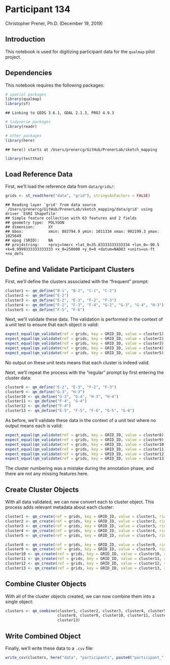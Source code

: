 Participant 134
================
Christopher Prener, Ph.D.
(December 19, 2019)

## Introduction

This notebook is used for digitizing participant data for the `qualmap`
pilot project.

## Dependencies

This notebook requires the following packages:

``` r
# spatial packages
library(qualmap)
library(sf)
```

    ## Linking to GEOS 3.6.1, GDAL 2.1.3, PROJ 4.9.3

``` r
# tidyverse packages
library(readr)

# other packages
library(here)
```

    ## here() starts at /Users/prenercg/GitHub/PrenerLab/sketch_mapping

``` r
library(testthat)
```

## Load Reference Data

First, we’ll load the reference data from
    `data/grids/`:

``` r
grids <- st_read(here("data", "grid"), stringsAsFactors = FALSE)
```

    ## Reading layer `grid' from data source `/Users/prenercg/GitHub/PrenerLab/sketch_mapping/data/grid' using driver `ESRI Shapefile'
    ## Simple feature collection with 63 features and 2 fields
    ## geometry type:  POLYGON
    ## dimension:      XY
    ## bbox:           xmin: 883794.9 ymin: 1011334 xmax: 902199.3 ymax: 1025649
    ## epsg (SRID):    NA
    ## proj4string:    +proj=tmerc +lat_0=35.83333333333334 +lon_0=-90.5 +k=0.9999333333333333 +x_0=250000 +y_0=0 +datum=NAD83 +units=us-ft +no_defs

## Define and Validate Participant Clusters

First, we’ll define the clusters associated with the “frequent” prompt:

``` r
cluster1 <- qm_define("B-1", "B-2", "C-1", "C-2")
cluster2 <- qm_define("E-2")
cluster3 <- qm_define("E-2", "E-3", "F-2", "F-3")
cluster4 <- qm_define("F-2", "F-3", "F-4", "G-2", "G-3", "G-4", "H-3")
cluster5 <- qm_define("F-5", "F-6")
```

Next, we’ll validate these data. The validation is performed in the
context of a unit test to ensure that each object is
valid:

``` r
expect_equal(qm_validate(ref = grids, key = GRID_ID, value = cluster1), TRUE)
expect_equal(qm_validate(ref = grids, key = GRID_ID, value = cluster2), TRUE)
expect_equal(qm_validate(ref = grids, key = GRID_ID, value = cluster3), TRUE)
expect_equal(qm_validate(ref = grids, key = GRID_ID, value = cluster4), TRUE)
expect_equal(qm_validate(ref = grids, key = GRID_ID, value = cluster5), TRUE)
```

No output on these unit tests means that each cluster is indeed valid.

Next, we’ll repeat the process with the “regular” prompt by first
entering the cluster data:

``` r
cluster8 <- qm_define("E-2", "E-3", "F-2", "F-3")
cluster9 <- qm_define("G-3", "H-3")
cluster10 <- qm_define("G-3", "G-4", "H-3", "H-4")
cluster11 <- qm_define("F-4", "G-4")
cluster12 <- qm_define("F-4")
cluster13 <- qm_define("E-5", "F-5", "F-6", "G-5", "G-6")
```

As before, we’ll validate these data in the context of a unit test where
no output means each is
valid:

``` r
expect_equal(qm_validate(ref = grids, key = GRID_ID, value = cluster8), TRUE)
expect_equal(qm_validate(ref = grids, key = GRID_ID, value = cluster9), TRUE)
expect_equal(qm_validate(ref = grids, key = GRID_ID, value = cluster10), TRUE)
expect_equal(qm_validate(ref = grids, key = GRID_ID, value = cluster11), TRUE)
expect_equal(qm_validate(ref = grids, key = GRID_ID, value = cluster12), TRUE)
expect_equal(qm_validate(ref = grids, key = GRID_ID, value = cluster13), TRUE)
```

The cluster numbering was a mistake during the annotation phase, and
there are not any missing features here.

## Create Cluster Objects

With all data validated, we can now convert each to cluster object. This
process adds relevant metadata about each
cluster:

``` r
cluster1 <- qm_create(ref = grids, key = GRID_ID, value = cluster1, rid = params$pid, cid = 1, category = "frequent")
cluster2 <- qm_create(ref = grids, key = GRID_ID, value = cluster2, rid = params$pid, cid = 2, category = "frequent")
cluster3 <- qm_create(ref = grids, key = GRID_ID, value = cluster3, rid = params$pid, cid = 3, category = "frequent")
cluster4 <- qm_create(ref = grids, key = GRID_ID, value = cluster4, rid = params$pid, cid = 4, category = "frequent")
cluster5 <- qm_create(ref = grids, key = GRID_ID, value = cluster5, rid = params$pid, cid = 5, category = "frequent")

cluster8 <- qm_create(ref = grids, key = GRID_ID, value = cluster8, rid = params$pid, cid = 8, category = "regular")
cluster9 <- qm_create(ref = grids, key = GRID_ID, value = cluster9, rid = params$pid, cid = 9, category = "regular")
cluster10 <- qm_create(ref = grids, key = GRID_ID, value = cluster10, rid = params$pid, cid = 10, category = "regular")
cluster11 <- qm_create(ref = grids, key = GRID_ID, value = cluster11, rid = params$pid, cid = 11, category = "regular")
cluster12 <- qm_create(ref = grids, key = GRID_ID, value = cluster12, rid = params$pid, cid = 12, category = "regular")
cluster13 <- qm_create(ref = grids, key = GRID_ID, value = cluster13, rid = params$pid, cid = 13, category = "regular")
```

## Combine Cluster Objects

With all of the cluster objects created, we can now combine them into a
single object:

``` r
clusters <- qm_combine(cluster1, cluster2, cluster3, cluster4, cluster5,
                       cluster8, cluster9, cluster10, cluster11, cluster12,
                       cluster13)
```

## Write Combined Object

Finally, we’ll write these data to a `.csv`
file:

``` r
write_csv(clusters, here("data", "participants", paste0("participant_", params$pid, ".csv")))
```
